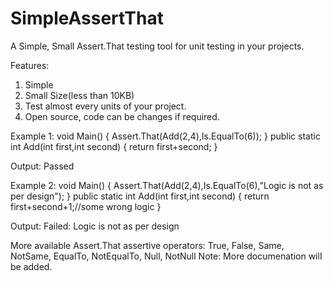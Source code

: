 # SimpleAssertThat
A Simple, Small Assert.That testing tool for unit testing in your projects.

Features:
1. Simple
2. Small Size(less than 10KB)
3. Test almost every units of your project.
4. Open source, code can be changes if required.

Example 1:
void Main()
{
	Assert.That(Add(2,4),Is.EqualTo(6));
}
public static int Add(int first,int second)
{
	return first+second;
}

Output:
Passed


Example 2:
void Main()
{
	Assert.That(Add(2,4),Is.EqualTo(6),"Logic is not as per design");
}
public static int Add(int first,int second)
{
	return first+second+1;//some wrong logic
}

Output:
Failed: Logic is not as per design

More available Assert.That assertive operators:
        True,
        False,
        Same,
        NotSame,
        EqualTo,
        NotEqualTo,
        Null,
        NotNull
 Note: More documenation will be added.
